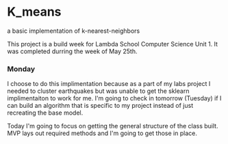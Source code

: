 # K_means
a basic implementation of k-nearest-neighbors

This project is a build week for Lambda School Computer Science Unit 1. It was completed durring the week of May 25th. 

### Monday

I choose to do this implimentation because as a part of my labs project I needed to cluster earthquakes but was unable to get the sklearn implimentaiton to work for me. I'm going to check in tomorrow (Tuesday) if I can build an algorithm that is specific to my project instead of just recreating the base model.

Today I'm going to focus on getting the general structure of the class built. MVP lays out required methods and I'm going to get those in place. 
